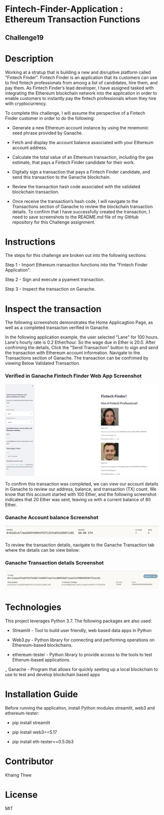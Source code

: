 # Fintech-Finder-Application : Ethereum Transaction Functions

## Challenge19

# Description

Working at a stratup that is building a new and disruptive platform called "Fintech Finder". Fintech Finder is an application that its customers can use to find fintech professionals from among a list of candidates, hire them, and pay them. As Fintech Finder’s lead developer, I have assigned tasked with integrating the Ethereum blockchain network into the application in order to enable customers to instantly pay the fintech professionals whom they hire with cryptocurrency. 

To complete this challenge, I will assume the perspective of a Fintech Finder customer in order to do the following:

- Generate a new Ethereum account instance by using the mnemonic seed phrase provided by Ganache.

- Fetch and display the account balance associated with your Ethereum account address.

- Calculate the total value of an Ethereum transaction, including the gas estimate, that pays a Fintech Finder candidate for their work.

- Digitally sign a transaction that pays a Fintech Finder candidate, and send this transaction to the Ganache blockchain.

- Review the transaction hash code associated with the validated blockchain transaction.

- Once receive the transaction’s hash code, I will navigate to the Transactions section of Ganache to review the blockchain transaction details. To confirm that I have successfully created the transaction, I need to save screenshots to the README.md file of my GitHub repository for this Challenge assignment.

# Instructions 

The steps for this challenge are broken out into the following sections:

Step 1 - Import Ethereum rransaction functions into the "Fintech Finder Application".

Step 2 - Sign and execute a pyament transaction.

Step 3 - Inspect the transaction on Ganache.

# Inspect the transaction

The following screenshots demonstrates the Home Applicagtion Page, as well as a completed transacton verified in Ganache.

In the following application example, the user selected "Lane" for 100 hours. Lane's hourly rate is 0.2 Ether/hour. So the wage due in Ether is 20.0.
After confriming the details, Click the "Send Transaction" button to sign and send the transaction with Ethereum account information. Navigate to the Transactions section of Ganache.
The transaction can be confrimed by viewing Below Validated Transaction.

### Verified in Ganache Fintech Finder Web App Screenshot
![alt text](https://github.com/Khaingz/Fintech-Finder-Application/blob/main/Verified%20in%20Ganache%20Fintech%20Finder%20Web%20App%20-1.png)










To confirm this transaction was completed, we can view our account details in Ganache to review our address, balance, and transaction (TX) count. We know that this account started with 100 Ether, and the following screenshot indicates that 20 Ether was sent, leaving us with a current balance of 80 Ether.

### Ganache Account balance Screenshot
![alt text](https://github.com/Khaingz/Fintech-Finder-Application/blob/main/Ganache%20Account%20balance%20Screenshot%20%20-2.png)










To review the transaction details, navigate to the Ganache Transaction tab where the details can be view below:

### Ganache Transaction details Screenshot
![alt text](https://github.com/Khaingz/Fintech-Finder-Application/blob/main/Ganache%20Transaction%20details%20Screenshot%20-3.png)










# Technologies

This project leverages Python 3.7. The following packages are also used:

- Streamlit - Tool to build user friendly, web based data apps in Python

- Web3.py - Python library for connecting and performing operations on Ethereum-based blockchains.

- ethereum-tester - Python library to provide access to the tools to test Etherum-based applications.

_ Ganache - Program that allows for quickly seeting up a local blockchain to use to test and develop blockchain based apps


# Installation Guide

Before running the application, install Python modules streamlit, web3 and ethereum-tester:

- pip install streamlit

- pip install web3==5.17

- pip install eth-tester==0.5.0b3

# Contributor
Khaing Thwe

# License 
MIT
